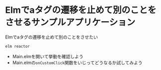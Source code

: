 # Elmでaタグの遷移を止めて別のことをさせるサンプルアプリケーション

Elmでaタグの遷移を止めて別のことをさせたい

```sh
elm reactor
```

- Main.elmを開いて挙動を確認しよう
- Main.elmの`onCustomClick`関数をいじってどうなるか試してみよう

